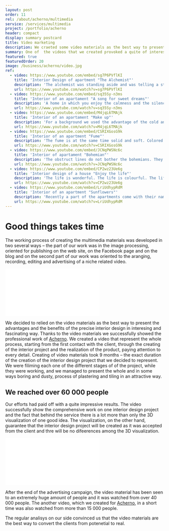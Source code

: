 ```yaml
---
layout: post
order: 11
rel: /about/acherno/multimedia
service: /services/multimedia
project: /portfolio/acherno
header: compact
display: summary postcard
title: Video marketing
description: We craeted some video materials as the best way to present the business of "Acherno".
summary: One of  the videos that we created provoked a quite of interest and after the advertising campaign was done it had reached a lot of potential costumers and was watched from over 400 people. Another video material, which we made for 'Acherno' has been already seen from over 15 000 people.
featured: true
featuredOrder: 20
image: /business/acherno/video.jpg
ref:
  - video: https://www.youtube.com/embed/sg7P6PVflKI
    title: 'Interior Design of apartment "The Alchemist"'
    description: 'The alchemist was standing aside and was telling a strange story about himself. A story about transformation, journeys and for magic - in a way that only a few people know it. A story about how eveything merges.'
    url: https://www.youtube.com/watch?v=sg7P6PVflKI
  - video: https://www.youtube.com/embed/sq35Sy-n3ms
    title: 'Interior of an apartament "A song for sweet dreams"'
    description: 'A home in which you enjoy the calmness and the silence. The gentle and bright nuances of the interior carry you out into a world of fairy tales, in which you can hear the sound of a well known song for sweet dreams.'
    url: https://www.youtube.com/watch?v=sq35Sy-n3ms
  - video: https://www.youtube.com/embed/M4jqL6TMAjk
    title: 'Interior of an apartament "Make up"'
    description: 'For a background we used the advantage of the cold and hushed colours, which remains a trademark of the style: white, grey, ivory and in the center is the conception of the bright accents: yellow and turquoise.'
    url: https://www.youtube.com/watch?v=M4jqL6TMAjk
  - video: https://www.youtube.com/embed/CSRIXGosG9k
    title: 'Interior of an apartment "Fume"'
    description: 'The fume is at the same time solid and soft. Colored and colorless. The fume can`t be caught. It can fit in every space. It can transform in all kind of shapes. You can touch it, but you cannot caught it. You can just feel it.'
    url: https://www.youtube.com/watch?v=CSRIXGosG9k
  - video: https://www.youtube.com/embed/JCNqPWSNc6c
    title: 'Interior of apartament "Bohemian"'
    description: 'The obstruct lines do not bother the bohemians. They even find them inspiring. It might be called "two staright cornes", as the client proposed. In the whole apartment there are only two straight cornes, but now it is in a bohemian style.'
    url: https://www.youtube.com/watch?v=JCNqPWSNc6c
  - video: https://www.youtube.com/embed/CP2wz23Ue6g
    title: 'Interior design of a house "Enjoy the life"'
    description: 'The life is wonderful. The life is colourful. The life is motley. The life is a dream. The life is a dynamic. The life is suprisng. The life is a game. The life is a song. A true challenge. The life is love. Enjoy the life. Be happy.'
    url: https://www.youtube.com/watch?v=CP2wz23Ue6g
  - video: https://www.youtube.com/embed/LriUdhypRdM
    title: 'Interior of an apartment "Sunflowers"'
    description: 'Recently a part of the apartments come with their names. Sunflowers is one of them. Sunnny, warm and cozy are just some of the descriptions of this home. We decided that for sunny people and a sunny apartament this is the perfect name'
    url: https://www.youtube.com/watch?v=LriUdhypRdM
---
```

# Good things takes time
The working process of creating the multimedia materials was developed in two several  ways – the part of our work was in the image processing, oriented for publishing on the web site, on the Facebook page and on the blog and on the second part of our work was oriented to the aranging, recording, editing and advertising of a niche related video. 

<iframe  data-aspect="0.5625" src="//www.youtube.com/embed/NKMJi1VPDMw?rel=0" frameborder="0" allowfullscreen></iframe>

We decided to relied on the video materials as the best way to present the advantages and the benefits of the precise interior design in interesing and fascinating way. Thanks to the video materials we successfully showed the professional work of [Acherno](http://acherno.com). We created a video that represent the whole process, starting from the first contact with the client, through the creating of the interior project and the realization of the product, paying attention to every detail. Creating of video materials took 9 months – the exact duration of the creation of the interior design project that we decided to represent. We were filiming each one of the different stages of of the project, while they were working, and we managed to present the whole and in some ways boring and dusty, process of plastering and tiling in an attractive way.

## We reached over 60 000 people
Our efforts had paid off with a quite impressive results. The video successfully show the comprehensive work on one interior design project and the fact that behind the service there is a lot more than only the 3D visualization of one good idea. The visualization, on the other hand, guarantee that the interior design project will be created as it was accepted from the client and thre will be no difeerences among the 3D visualization. 

<iframe  data-aspect="0.5625" src="//www.youtube.com/embed/vrTsSu48ycY?rel=0" frameborder="0" allowfullscreen></iframe>

After the end of the advertising campaign, the video material has been seen to an extremely huge amount of people and it was watched from over 40 000 people. The another video, which we created for [Acherno](./../../проекти/ачерно.html), in a short time was also watched from more than 15 000 people.

The regular analisys on our side convinced us that the video materials are the best way to convert the clients from potenetial to real.
